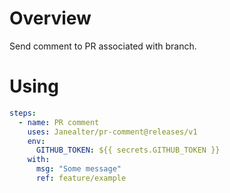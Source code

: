 # Overview

Send comment to PR associated with branch.

# Using

```yml
steps:
  - name: PR comment
    uses: Janealter/pr-comment@releases/v1
    env:
      GITHUB_TOKEN: ${{ secrets.GITHUB_TOKEN }}
    with:
      msg: "Some message"
      ref: feature/example
```
